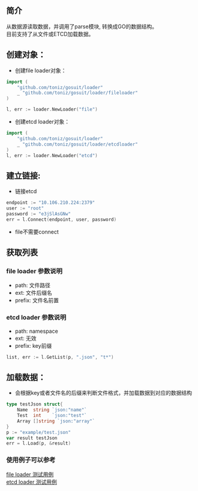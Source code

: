 ## 简介
从数据源读取数据，并调用了parse模块, 转换成GO的数据结构。  
目前支持了从文件或ETCD加载数据。  

## 创建对象：
* 创建file loader对象：  
``` go
import (
    "github.com/toniz/gosuit/loader"
    _ "github.com/toniz/gosuit/loader/fileloader"
)

l, err := loader.NewLoader("file")
```

* 创建etcd loader对象：
``` go
import (
    "github.com/toniz/gosuit/loader"
    _ "github.com/toniz/gosuit/loader/etcdloader"
)
l, err := loader.NewLoader("etcd")
```

## 建立链接:  
* 链接etcd  
``` go
endpoint := "10.106.210.224:2379"
user := "root"
password := "e3jSlAsGNw"
err = l.Connect(endpoint, user, password)
```

* file不需要connect  


## 获取列表  
### file loader 参数说明  
* path: 文件路径
* ext: 文件后缀名
* prefix: 文件名前置

### etcd loader 参数说明
* path: namespace
* ext: 无效
* prefix: key前缀

``` go
list, err := l.GetList(p, ".json", "t*")
```


## 加载数据：
* 会根据key或者文件名的后缀来判断文件格式，并加载数据到对应的数据结构  
``` go
type testJson struct{
    Name  string `json:"name"`
    Test  int    `json:"test"`
    Array []string `json:"array"`
}
p := "example/test.json"
var result testJson
err = l.Load(p, &result)
```

### 使用例子可以参考  
[file loader 测试用例](fileloader/loader_test.go)   
[etcd loader 测试用例](etcdloader/loader_test.go)   


